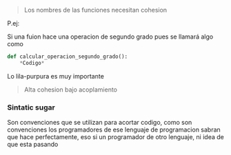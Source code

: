 > Los nombres de las funciones necesitan cohesion

P.ej:

Si una fuion hace una operacion de segundo grado pues se llamará algo como
```python
def calcular_operacion_segundo_grado():
	*Codigo*
```
Lo lila-purpura es muy importante

> Alta cohesion bajo acoplamiento

### Sintatic sugar
Son convenciones que se utilizan para acortar codigo, como son convenciones los programadores de ese lenguaje de programacion sabran que hace perfectamente, eso si un programador de otro lenguaje, ni idea de que esta pasando	

